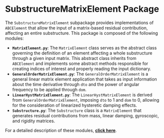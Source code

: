 # SubstructureMatrixElement Package

The `SubstructureMatrixElement` subpackage provides implementations of `ABCElement` that allow the input of a matrix-based residual contribution, affecting an entire substructure. This package is composed of the following modules:

- **`MatrixElement.py`**: The `MatrixElement` class serves as the abstract class governing the definition of an element affecting a whole substructure through a given input matrix. This abstract class inherits from `ABCElement` and implements some abstract methods responsible for creating indices of interest and properly reading the input dictionary.
- **`GeneralOrderMatrixElement.py`**: The `GeneralOrderMatrixElement` is a general linear matrix element application that takes as input information about the time derivative through `dto` and the power of angular frequency to be applied through `dom`.
- **`LinearHystMatrixElement.py`**: The `LinearHystMatrixElement` is derived from `GeneralOrderMatrixElement`, imposing `dto` to 1 and `dom` to 0, allowing for the consideration of linearized hysteretic damping effects.
- **`Substructure.py`**: The `Substructure` class is a `MatrixElement` that generates residual contributions from mass, linear damping, gyroscopic, and rigidity matrices.

For a detailed description of these modules, [**click here**](https://pyharm-saf.readthedocs.io/en/latest/SubstructureMatrixElements.html).